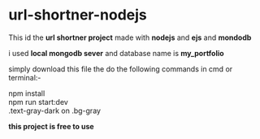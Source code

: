 # url-shortner-nodejs

This id the <b>url shortner project</b> made with <b>nodejs</b> and <b>ejs</b> and <b>mondodb</b>

i used <b>local mongodb sever</b> and database name is <b>my_portfolio</b>


simply download this file the do the following commands in cmd or terminal:-

<div class="bg-gray">
npm install <br/>
npm run start:dev
</div>

<div class="bg-gray">
  .text-gray-dark on .bg-gray
</div>



<b>this project is free to use</b>
